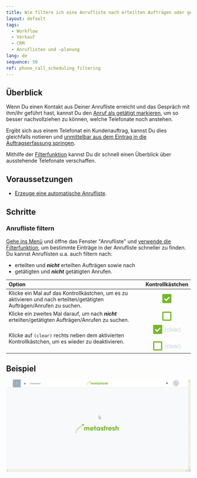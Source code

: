 ```yaml
---
title: Wie filtere ich eine Anrufliste nach erteilten Aufträgen oder getätigten Anrufen?
layout: default
tags:
  - Workflow
  - Verkauf
  - CRM
  - Anruflisten und –planung
lang: de
sequence: 50
ref: phone_call_scheduling_filtering
---
```


## Überblick
Wenn Du einen Kontakt aus Deiner Anrufliste erreicht und das Gespräch mit ihm/ihr geführt hast, kannst Du den [Anruf als getätigt markieren](Anrufplanung_Anruf_getaetigt), um so besser nachvollziehen zu können, welche Telefonate noch anstehen.

Ergibt sich aus einem Telefonat ein Kundenauftrag, kannst Du dies gleichfalls notieren und [unmittelbar aus dem Eintrag in die Auftragserfassung springen](Anrufplanung_Auftrag_erteilen).

Mithilfe der [Filterfunktion](Filterfunktion) kannst Du dir schnell einen Überblick über ausstehende Telefonate verschaffen.

## Voraussetzungen
- [Erzeuge eine automatische Anrufliste](Anruflisten_automatisch_generieren).

## Schritte

### Anrufliste filtern
[Gehe ins Menü](Menu) und öffne das Fenster "Anrufliste" und [verwende die Filterfunktion](Filterfunktion), um bestimmte Einträge in der Anrufliste schneller zu finden. Du kannst Anruflisten u.a. auch filtern nach:
 - erteilten und ***nicht*** erteilten Aufträgen sowie nach
 - getätigten und ***nicht*** getätigten Anrufen.

| Option | Kontrollkästchen |
| :--- | :---: |
| Klicke ein Mal auf das Kontrollkästchen, um es zu aktivieren und nach erteilten/getätigten Aufträgen/Anrufen zu suchen. | ![](assets/Checkbox_activated_tick.png) |
| Klicke ein zweites Mal darauf, um nach ***nicht*** erteilten/getätigten Aufträgen/Anrufen zu suchen. | ![](assets/Checkbox_activated_empty.png) |
| Klicke auf `(clear)` rechts neben dem aktivierten Kontrollkästchen, um es wieder zu deaktivieren. | ![](assets/Checkbox_clear_tick.png)<br><br> ![](assets/Checkbox_clear.png) |

## Beispiel
![](assets/Anrufplanung_Anrufe_filtern.gif)

